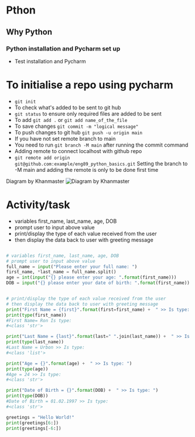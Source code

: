 # Pthon
## Why Python
### Python installation and Pycharm set up

- Test installation and Pycharm

# To initialise a repo using pycharm

- ```git init```
- To check what's added to be sent to git hub
- ```git status``` to ensure only required files are added to be sent
- To add ```git add .``` or ```git add name_of_the_file```
- To save changes ```git commit -m "logical message" ```
- To push changes to git hub ```git push -u origin main```
- If you have not set remote branch to main
- You need to run ```git branch -M main``` after running the commit command
- Adding remote to connect localhost with github repo
- ```git remote add origin git@github.com:example/eng89_python_basics.git``` Setting the branch to -M main and adding the remote is only to be done first time

Diagram by Khanmaster
![Diagram by Khanmaster](https://trello-attachments.s3.amazonaws.com/603d260f5690ef1cd5b54430/60d05369263b542bdb3c3361/35665861b9b1a7ea274e0d5c8fb9d53d/Screenshot_(26).png)

# Activity/task

- variables first_name, last_name, age, DOB
- prompt user to input above value
- print/display the type of each value received from the user
- then display the data back to user with greeting message

```python

# variables first_name, last_name, age, DOB
# prompt user to input above value
full_name = input("Please enter your full name: ")
first_name, *last_name = full_name.split()
age = int(input("{} please enter your age: ".format(first_name)))
DOB = input("{} please enter your date of birth: ".format(first_name))


# print/display the type of each value received from the user
# then display the data back to user with greeting message
print("First Name = {first}".format(first=first_name) +  " >> Is type: ")
print(type(first_name))
#First Name= Ron Is type:
#<class 'str'>

print("Last Name = {last}".format(last=" ".join(last_name)) +  " >> Is type: ")
print(type(last_name))
#Last Name = Urbon >> Is type:
#<class 'list'>

print("Age = {}".format(age) +  " >> Is type: ")
print(type(age))
#Age = 24 >> Is type:
#<class 'str'>

print("Date of Birth = {}".format(DOB) +  " >> Is type: ")
print(type(DOB))
#Date of Birth = 01.02.1997 >> Is type:
#<class 'str'>

greetings = "Hello World!"
print(greetings[6:])
print(greetings[-6:])
```

